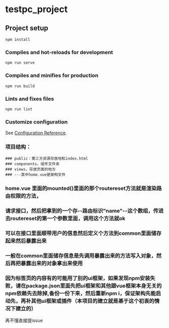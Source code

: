# testpc_project

## Project setup
```
npm install
```

### Compiles and hot-reloads for development
```
npm run serve
```

### Compiles and minifies for production
```
npm run build
```

### Lints and fixes files
```
npm run lint
```

### Customize configuration
See [Configuration Reference](https://cli.vuejs.org/config/).


### 项目结构：
```
### public：第三方资源存放地和index.html
### components，组件文件夹
### views，存放页面的地方
### ---其中home.vue是架构文件
```


### home.vue 里面的mounted()里面的那个routereset方法就是渲染路由权限的方法，
### 请求接口，然后把拿到的一个存--路由标识"name"--这个数组，传进去routereset的第一个参数里面，调用这个方法就ok
### 可以在接口里面顺带用户的信息然后定义个方法到common里面储存起来然后暴露出来
### 一般在common里面储存信息是先调用暴露出来的方法写入对象，然后再把暴露出来的对象拿出来使用

### 因为标签页的内容有的可能用了别的ui框架，如果发现npm安装失败，请在package.json里面先把ui框架和其他跟vue框架本身无关的npm依赖先去除掉,备份一份下来，然后重新npm i，保证架构先能启动先，再补其他ui框架或插件（本项目的建立就是基于这个初衷的情况下建立的）

再不懂直接提issue
